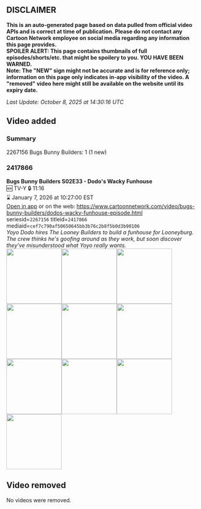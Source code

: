 ## DISCLAIMER
**This is an auto-generated page based on data pulled from official video APIs and is correct at time of publication. Please do not contact any Cartoon Network employee on social media regarding any information this page provides.**  
**SPOILER ALERT: This page contains thumbnails of full episodes/shorts/etc. that might be spoilery to you. YOU HAVE BEEN WARNED.**  
**Note: The "NEW" sign might not be accurate and is for reference only; information on this page only indicates in-app visibility of the video. A "removed" video here might still be available on the website until its expiry date.**  

_Last Update: October 8, 2025 at 14:30:16 UTC_
## Video added
### Summary
2267156 Bugs Bunny Builders: 1 (1 new)  
### 2417866
**Bugs Bunny Builders S02E33 - Dodo's Wacky Funhouse**  
🆕 TV-Y 🔒 11:16  
⌛ January 7, 2026 at 10:27:00 EST  
[Open in app](https://cnvideo.sercomkc.org/redirector.html?type=cnapp&seriesid=1000000000093702&titleid=2417866&mediaid=cef7c790af50650645bb3b76c2b8f5b0d3b90106) or on the web: https://www.cartoonnetwork.com/video/bugs-bunny-builders/dodos-wacky-funhouse-episode.html  
seriesid=`2267156` titleid=`2417866` mediaid=`cef7c790af50650645bb3b76c2b8f5b0d3b90106`  
_Yoyo Dodo hires The Looney Builders to build a funhouse for Looneyburg. The crew thinks he's goofing around as they work, but soon discover they've misunderstood what Yoyo really wants._  
<a href="https://s3.amazonaws.com/cartoonorchestrator/2417866_001_1280x720.jpg"><img src="https://s3.amazonaws.com/cartoonorchestrator/2417866_001_640x360.jpg" height="144px" /></a><a href="https://s3.amazonaws.com/cartoonorchestrator/2417866_002_1280x720.jpg"><img src="https://s3.amazonaws.com/cartoonorchestrator/2417866_002_640x360.jpg" height="144px" /></a><a href="https://s3.amazonaws.com/cartoonorchestrator/2417866_003_1280x720.jpg"><img src="https://s3.amazonaws.com/cartoonorchestrator/2417866_003_640x360.jpg" height="144px" /></a><a href="https://s3.amazonaws.com/cartoonorchestrator/2417866_004_1280x720.jpg"><img src="https://s3.amazonaws.com/cartoonorchestrator/2417866_004_640x360.jpg" height="144px" /></a><a href="https://s3.amazonaws.com/cartoonorchestrator/2417866_005_1280x720.jpg"><img src="https://s3.amazonaws.com/cartoonorchestrator/2417866_005_640x360.jpg" height="144px" /></a><a href="https://s3.amazonaws.com/cartoonorchestrator/2417866_006_1280x720.jpg"><img src="https://s3.amazonaws.com/cartoonorchestrator/2417866_006_640x360.jpg" height="144px" /></a><a href="https://s3.amazonaws.com/cartoonorchestrator/2417866_007_1280x720.jpg"><img src="https://s3.amazonaws.com/cartoonorchestrator/2417866_007_640x360.jpg" height="144px" /></a><a href="https://s3.amazonaws.com/cartoonorchestrator/2417866_008_1280x720.jpg"><img src="https://s3.amazonaws.com/cartoonorchestrator/2417866_008_640x360.jpg" height="144px" /></a><a href="https://s3.amazonaws.com/cartoonorchestrator/2417866_009_1280x720.jpg"><img src="https://s3.amazonaws.com/cartoonorchestrator/2417866_009_640x360.jpg" height="144px" /></a><a href="https://s3.amazonaws.com/cartoonorchestrator/2417866_010_1280x720.jpg"><img src="https://s3.amazonaws.com/cartoonorchestrator/2417866_010_640x360.jpg" height="144px" /></a>
## Video removed
No videos were removed.  
